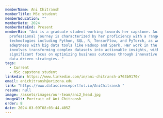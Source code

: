 ```yaml
---
memberName: Ani Chitransh
memberTitle: MSc student
memberEducation: ""
memberDate: 2024
memberDateEnd: Present
memberBio: "Ani is a graduate student working towards her capstone. Ani’s
  professional journey is characterized by her proficiency with a range of
  technologies including Python, SQL, R, TensorFlow, and PyTorch, as well as her
  adeptness with big data tools like Hadoop and Spark. Her work in the lab
  involves transforming complex datasets into actionable insights, with a
  significant focus on optimizing business outcomes through innovative
  data-driven strategies. "
tags:
  - Current
  - MSc capstone student
linkedin: https://www.linkedin.com/in/ani-chitransh-a763b9170/
email: anichitransh@arizona.edu
link: "https://www.datascienceportfol.io/AniChitransh "
resume: null
image: /assets/images/our-team/ani2_head.jpg
imageAlt: Portrait of Ani Chitransh
order: 8
date: 2024-03-09T08:03:44.405Z
---
```

